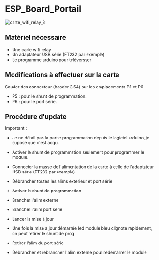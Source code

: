 # ESP_Board_Portail
![carte_wifi_relay_3](https://user-images.githubusercontent.com/38717304/56850312-43823000-6901-11e9-9394-a343268da8ee.jpg)

## Matériel nécessaire
- Une carte wifi relay
- Un adaptateur USB série (FT232 par exemple)
- Le programme arduino pour téléversser

## Modifications à effectuer sur la carte
Souder des connecteur (header 2.54) sur les emplacements P5 et P6
 * P5 : pour le shunt de programmation.
 * P6 : pour le port série.

## Procédure d'update
Important :
  - Je ne détail pas la partie programmation depuis le logiciel arduino, je supose que c'est acqui.
  - Activer le shunt de programmation seulement pour programmer le module.
  - Connecter la masse de l'alimentation de la carte à celle de l'adaptateur USB série (FT232 par exemple)

- Débrancher toutes les alims exterieur et port série
- Activer le shunt de programmation
- Brancher l'alim externe
- Brancher l'alim port serie
- Lancer la mise à jour
- Une fois la mise a jour démarrée led module bleu clignote rapidement, on peut retirer le shunt de prog
- Retirer l'alim du port série
- Debrancher et rebrancher l'alim externe pour redemarrer le module
